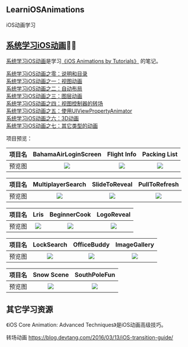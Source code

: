 LearniOSAnimations
------------------
iOS动画学习








## [系统学习iOS动画](iOS_Animations_by_Tutorials/README.md)🤞🏼

[系统学习iOS动画](iOS_Animations_by_Tutorials/README.md)是学习[《iOS Animations by Tutorials》](https://store.raywenderlich.com/products/ios-animations-by-tutorials) 的笔记。



[系统学习iOS动画之零：说明和目录](iOS_Animations_by_Tutorials/)   
[系统学习iOS动画之一：视图动画](iOS_Animations_by_Tutorials/Section_I.md)   
[系统学习iOS动画之二：自动布局](iOS_Animations_by_Tutorials/Section_II.md)  
[系统学习iOS动画之三：图层动画](iOS_Animations_by_Tutorials/Section_III.md)  
[系统学习iOS动画之四：视图控制器的转场](iOS_Animations_by_Tutorials/Section_IV.md)  
[系统学习iOS动画之五：使用UIViewPropertyAnimator](iOS_Animations_by_Tutorials/Section_V.md)   
[系统学习iOS动画之六：3D动画](iOS_Animations_by_Tutorials/Section_VI.md)  
[系统学习iOS动画之七：其它类型的动画](iOS_Animations_by_Tutorials/Section_VII.md)    



项目预览：


|项目名      |  BahamaAirLoginScreen   |  Flight Info    |  Packing List  |
| ---- 		| :----: | :----: | :--------------------------------------------: |
| 预览图     |  ![](https://ws1.sinaimg.cn/large/006tNbRwgy1fx69ltw09dg308s0avwtn.gif)    |  ![](https://ws1.sinaimg.cn/large/006tNbRwgy1fxcajmwugeg308m0fndxy.gif)    |  ![](https://ws1.sinaimg.cn/large/006tNbRwgy1fw8qbtmmeag308s0fnafk.gif) |


|项目名      |  MultiplayerSearch   |  SlideToReveal    |  PullToRefresh  |
| ---- 		| :----: | :----: | :--------------------------------------------: |
| 预览图     |  ![](https://ws2.sinaimg.cn/large/006tNbRwgy1fxmnjaf154g308m0fn1gb.gif) |   ![](https://ws2.sinaimg.cn/large/006tNbRwgy1fy6f1w4io8g308o0fpjw8.gif)   |  ![](https://ws4.sinaimg.cn/large/006tNbRwgy1fx7j42np9ig308q08r0w0.gif) |


|项目名      |   Lris  |  BeginnerCook    |  LogoReveal   |
| ---- 		| :----: | :----: | :--------------------------------------------: |
| 预览图     |  ![](https://ws4.sinaimg.cn/large/006tNbRwgy1fy7mgff62bg308o0811bi.gif)  |  ![](https://ws3.sinaimg.cn/large/006tNbRwgy1fxtgx7q5s5g308s0fqqv5.gif)   | ![](https://ws1.sinaimg.cn/large/006tNbRwgy1fy9krwbad6g308q0fogzr.gif) |


|项目名      |   LockSearch  |  OfficeBuddy    |  ImageGallery   |
| ---- 		| :----: | :----: | :--------------------------------------------: |
| 预览图     | ![](https://ws4.sinaimg.cn/large/006tNc79gy1fz2mwu0xstg308o0fo4h8.gif) |  ![](https://ws3.sinaimg.cn/large/006tNbRwgy1fxvpgah492g306y067799.gif)  |  ![](https://ws3.sinaimg.cn/large/006tNbRwgy1fxvr9roxswg308q0fo7wh.gif)    |


|项目名      |  Snow Scene   |  SouthPoleFun    |
| ---- 		| :----: | :----: |
| 预览图     |  ![](https://ws4.sinaimg.cn/large/006tNbRwgy1fxvzhofmleg30ku112b2a.gif)   |  ![](https://ws2.sinaimg.cn/large/006tNbRwgy1fxw1bdetvhg30fm08sn0q.gif)  |




## 其它学习资源

《iOS Core Animation: Advanced Techniques》是iOS动画高级技巧。

转场动画
https://blog.devtang.com/2016/03/13/iOS-transition-guide/




